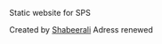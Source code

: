 Static website for SPS

Created by [Shabeerali](https://www.instagram.com/shabeer_bin_khalid/)
Adress renewed
